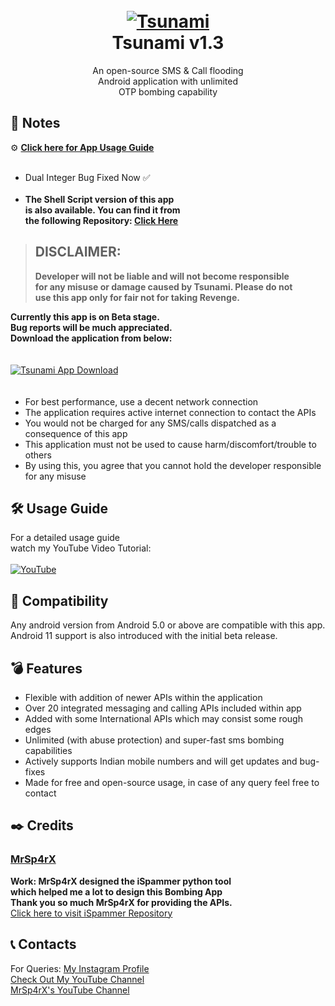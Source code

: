 <h1 align="center">
  <br>
  <a href="https://github.com/utsanjan/Tsunami-Bomber-Android">
  <img src="https://lh3.googleusercontent.com/-B7t6k6KbV2Y/YJRP6aDUcFI/AAAAAAAAgtE/9fnBeyq5whEXRcuVVFEq6BgJdBrcVJBCQCLcBGAsYHQ/s16000/splash.png"
  alt="Tsunami">
  </a><br>
  Tsunami v1.3
  <br>
</h1>   

<p align="center">An open-source SMS & Call flooding
<br>Android application with unlimited
<br>OTP bombing capability</p>

## 📝 Notes 
⚙ **[Click here for App Usage Guide](#%EF%B8%8F-usage-guide)** <br><br>
- Dual Integer Bug Fixed Now ✅<br><br>
- **The Shell Script version of this app<br>
is also available. You can find it from<br>
the following Repository: [Click Here](https://github.com/utsanjan/Tsunami-Bomber/)** <br>
> ## DISCLAIMER:
> **Developer will not be liable and will not become responsible<br>
> for any misuse or damage caused by Tsunami. Please do not<br>
> use this app only for fair not for taking Revenge.**

**Currently this app is on Beta stage.**
<br>**Bug reports will be much appreciated.
<br>Download the application from below:** <br>ㅤ
 
<a href="https://github.com/utsanjan/Tsunami-Bomber-Android/releases">
<img src="https://lh3.googleusercontent.com/-IJZuEYk4FQg/YJRSfaSP90I/AAAAAAAAgtg/ykZyNxtzjVkqDpKAbgeeCBTHs2i7IJSxgCLcBGAsYHQ/s16000/Webp.net-resizeimage%2B%25284%2529.png"
alt="Tsunami App Download"></a><br>ㅤ

- For best performance, use a decent network connection
- The application requires active internet connection to contact the APIs
- You would not be charged for any SMS/calls dispatched as a consequence of this app
- This application must not be used to cause harm/discomfort/trouble to others
- By using this, you agree that you cannot hold the developer responsible for any misuse

## 🛠️ Usage Guide
For a detailed usage guide<br>
watch my YouTube Video Tutorial:<br><br>
<a href="https://youtu.be/w7bO0Cotu5A"><img alt="YouTube" title="UsageGuide" src="https://lh3.googleusercontent.com/-AsfTwhCD4i8/YJ9EiIaGTOI/AAAAAAAAg7o/67sw20Tc4d4jbLCnyftfcsQvKYjKGM3hQCLcBGAsYHQ/w320-h180/imageonline-co-roundcorner.png"/></a>

## 📱 Compatibility
Any android version from Android 5.0 or above are compatible with this app.
<br>Android 11 support is also introduced with the initial beta release.

## 💣 Features

- Flexible with addition of newer APIs within the application
- Over 20 integrated messaging and calling APIs included within app
- Added with some International APIs which may consist some rough edges
- Unlimited (with abuse protection) and super-fast sms bombing capabilities
- Actively supports Indian mobile numbers and will get updates and bug-fixes
- Made for free and open-source usage, in case of any query feel free to contact

## ✒️ Credits 
### [MrSp4rX](https://github.com/MrSp4rX)<br>
**Work: MrSp4rX designed the iSpammer python tool<br>
which helped me a lot to design this Bombing App<br>
Thank you so much MrSp4rX for providing the APIs.** <br>
[Click here to visit iSpammer Repository](https://github.com/MrSp4rX/iSpammer)

## 📞 Contacts

For Queries: [My Instagram Profile](https://www.instagram.com/utsanjan/)  
[Check Out My YouTube Channel](https://www.youtube.com/DopeSatan) <br>
[MrSp4rX's YouTube Channel](https://www.youtube.com/c/D4rkH4cker5)

